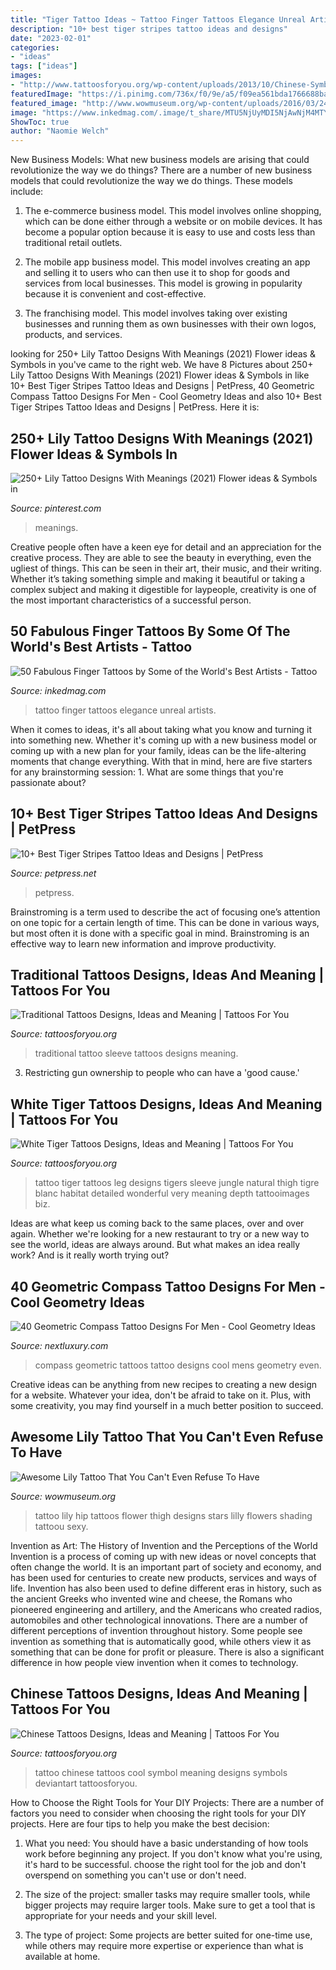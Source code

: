 ```yaml
---
title: "Tiger Tattoo Ideas ~ Tattoo Finger Tattoos Elegance Unreal Artists"
description: "10+ best tiger stripes tattoo ideas and designs"
date: "2023-02-01"
categories:
- "ideas"
tags: ["ideas"]
images:
- "http://www.tattoosforyou.org/wp-content/uploads/2013/10/Chinese-Symbol-For-Love-Tattoo-768x1024.jpg"
featuredImage: "https://i.pinimg.com/736x/f0/9e/a5/f09ea561bda1766688ba9b9554792138.jpg"
featured_image: "http://www.wowmuseum.org/wp-content/uploads/2016/03/24110416-lily-tattoo-designs-.jpg"
image: "https://www.inkedmag.com/.image/t_share/MTU5NjUyMDI5NjAwNjM4MTY2/screen-shot-2018-11-02-at-23618-pm.png"
ShowToc: true
author: "Naomie Welch"
---
```



New Business Models: What new business models are arising that could revolutionize the way we do things?
There are a number of new business models that could revolutionize the way we do things. These models include:
1. The e-commerce business model. This model involves online shopping, which can be done either through a website or on mobile devices. It has become a popular option because it is easy to use and costs less than traditional retail outlets.

2. The mobile app business model. This model involves creating an app and selling it to users who can then use it to shop for goods and services from local businesses. This model is growing in popularity because it is convenient and cost-effective.

3. The franchising model. This model involves taking over existing businesses and running them as own businesses with their own logos, products, and services.

	

		
looking for 250+ Lily Tattoo Designs With Meanings (2021) Flower ideas &amp; Symbols in you've came to the right web. We have 8 Pictures about 250+ Lily Tattoo Designs With Meanings (2021) Flower ideas &amp; Symbols in like 10+ Best Tiger Stripes Tattoo Ideas and Designs | PetPress, 40 Geometric Compass Tattoo Designs For Men - Cool Geometry Ideas and also 10+ Best Tiger Stripes Tattoo Ideas and Designs | PetPress. Here it is:
		
    
## 250+ Lily Tattoo Designs With Meanings (2021) Flower Ideas &amp; Symbols In

<img loading=lazy src="https://i.pinimg.com/736x/f0/9e/a5/f09ea561bda1766688ba9b9554792138.jpg" onerror="this.onerror=null;this.src='https://tse1.mm.bing.net/th?id=OIP.73GThgFXus6izO1hFW7oBgHaQJ&amp;pid=15.1';" alt="250+ Lily Tattoo Designs With Meanings (2021) Flower ideas &amp; Symbols in">

_Source: pinterest.com_

>meanings. 

	

Creative people often have a keen eye for detail and an appreciation for the creative process. They are able to see the beauty in everything, even the ugliest of things. This can be seen in their art, their music, and their writing. Whether it’s taking something simple and making it beautiful or taking a complex subject and making it digestible for laypeople, creativity is one of the most important characteristics of a successful person.

    
## 50 Fabulous Finger Tattoos By Some Of The World&#039;s Best Artists - Tattoo

<img loading=lazy src="https://www.inkedmag.com/.image/t_share/MTU5NjUyMDI5NjAwNjM4MTY2/screen-shot-2018-11-02-at-23618-pm.png" onerror="this.onerror=null;this.src='https://tse3.mm.bing.net/th?id=OIP.YWOQH9uH_ZtiqnSCmCoyQwHaHa&amp;pid=15.1';" alt="50 Fabulous Finger Tattoos by Some of the World&#039;s Best Artists - Tattoo">

_Source: inkedmag.com_

>tattoo finger tattoos elegance unreal artists. 

	

When it comes to ideas, it's all about taking what you know and turning it into something new. Whether it's coming up with a new business model or coming up with a new plan for your family, ideas can be the life-altering moments that change everything. With that in mind, here are five starters for any brainstorming session: 1. What are some things that you're passionate about?

    
## 10+ Best Tiger Stripes Tattoo Ideas And Designs | PetPress

<img loading=lazy src="https://cdn.petpress.net/wp-content/uploads/2020/04/12001628/tiger-stripes-tattoo-shoulder.jpg" onerror="this.onerror=null;this.src='https://tse1.mm.bing.net/th?id=OIP.Xe6gp4Xusp83elsPXdL69QHaLH&amp;pid=15.1';" alt="10+ Best Tiger Stripes Tattoo Ideas and Designs | PetPress">

_Source: petpress.net_

>petpress. 

	

Brainstroming is a term used to describe the act of focusing one’s attention on one topic for a certain length of time. This can be done in various ways, but most often it is done with a specific goal in mind. Brainstroming is an effective way to learn new information and improve productivity.

    
## Traditional Tattoos Designs, Ideas And Meaning | Tattoos For You

<img loading=lazy src="http://www.tattoosforyou.org/wp-content/uploads/2013/09/Traditional-Tattoo-Sleeve.jpg" onerror="this.onerror=null;this.src='https://tse4.mm.bing.net/th?id=OIP.Vjnp2nfe9z0ZWGuIhaBlmwHaJ4&amp;pid=15.1';" alt="Traditional Tattoos Designs, Ideas and Meaning | Tattoos For You">

_Source: tattoosforyou.org_

>traditional tattoo sleeve tattoos designs meaning. 

	

3. Restricting gun ownership to people who can have a 'good cause.'

    
## White Tiger Tattoos Designs, Ideas And Meaning | Tattoos For You

<img loading=lazy src="https://www.tattoosforyou.org/wp-content/uploads/2016/03/White-Tiger-Tattoo-Images.jpg" onerror="this.onerror=null;this.src='https://tse4.mm.bing.net/th?id=OIP.swYZFz0fGG42E2aYJ-QXzgHaJ4&amp;pid=15.1';" alt="White Tiger Tattoos Designs, Ideas and Meaning | Tattoos For You">

_Source: tattoosforyou.org_

>tattoo tiger tattoos leg designs tigers sleeve jungle natural thigh tigre blanc habitat detailed wonderful very meaning depth tattooimages biz. 

	

Ideas are what keep us coming back to the same places, over and over again. Whether we're looking for a new restaurant to try or a new way to see the world, ideas are always around. But what makes an idea really work? And is it really worth trying out?

    
## 40 Geometric Compass Tattoo Designs For Men - Cool Geometry Ideas

<img loading=lazy src="http://nextluxury.com/wp-content/uploads/incredible-geometric-compass-tattoos-for-men.jpg" onerror="this.onerror=null;this.src='https://tse2.mm.bing.net/th?id=OIP.4oK0WlgWHW_Co1Gp-EFSsgHaJ4&amp;pid=15.1';" alt="40 Geometric Compass Tattoo Designs For Men - Cool Geometry Ideas">

_Source: nextluxury.com_

>compass geometric tattoos tattoo designs cool mens geometry even. 

	

Creative ideas can be anything from new recipes to creating a new design for a website. Whatever your idea, don't be afraid to take on it. Plus, with some creativity, you may find yourself in a much better position to succeed.

    
## Awesome Lily Tattoo That You Can&#039;t Even Refuse To Have

<img loading=lazy src="http://www.wowmuseum.org/wp-content/uploads/2016/03/24110416-lily-tattoo-designs-.jpg" onerror="this.onerror=null;this.src='https://tse2.mm.bing.net/th?id=OIP.A1fTCo7a_c9kjyJcP_NemQHaLT&amp;pid=15.1';" alt="Awesome Lily Tattoo That You Can&#039;t Even Refuse To Have">

_Source: wowmuseum.org_

>tattoo lily hip tattoos flower thigh designs stars lilly flowers shading tattoou sexy. 

	

Invention as Art: The History of Invention and the Perceptions of the World
Invention is a process of coming up with new ideas or novel concepts that often change the world. It is an important part of society and economy, and has been used for centuries to create new products, services and ways of life. Invention has also been used to define different eras in history, such as the ancient Greeks who invented wine and cheese, the Romans who pioneered engineering and artillery, and the Americans who created radios, automobiles and other technological innovations.
There are a number of different perceptions of invention throughout history. Some people see invention as something that is automatically good, while others view it as something that can be done for profit or pleasure. There is also a significant difference in how people view invention when it comes to technology.

    
## Chinese Tattoos Designs, Ideas And Meaning | Tattoos For You

<img loading=lazy src="http://www.tattoosforyou.org/wp-content/uploads/2013/10/Chinese-Symbol-For-Love-Tattoo-768x1024.jpg" onerror="this.onerror=null;this.src='https://tse2.mm.bing.net/th?id=OIP.pBgtkMXp60VJ_b1tlzbLVwHaJ4&amp;pid=15.1';" alt="Chinese Tattoos Designs, Ideas and Meaning | Tattoos For You">

_Source: tattoosforyou.org_

>tattoo chinese tattoos cool symbol meaning designs symbols deviantart tattoosforyou. 

	

How to Choose the Right Tools for Your DIY Projects:
There are a number of factors you need to consider when choosing the right tools for your DIY projects. Here are four tips to help you make the best decision:
1. What you need: You should have a basic understanding of how tools work before beginning any project. If you don't know what you're using, it's hard to be successful. choose the right tool for the job and don't overspend on something you can't use or don't need.

2. The size of the project: smaller tasks may require smaller tools, while bigger projects may require larger tools. Make sure to get a tool that is appropriate for your needs and your skill level.

3. The type of project: Some projects are better suited for one-time use, while others may require more expertise or experience than what is available at home.

